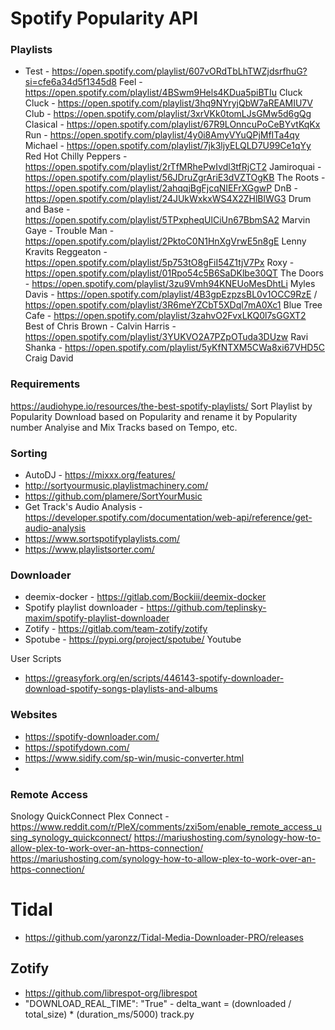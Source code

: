 # Spotify Popularity API

### Playlists

- Test - https://open.spotify.com/playlist/607vORdTbLhTWZjdsrfhuG?si=cfe6a34d5f1345d8
Feel - https://open.spotify.com/playlist/4BSwm9Hels4KDua5piBTIu
Cluck Cluck - https://open.spotify.com/playlist/3hq9NYryjQbW7aREAMIU7V
Club - https://open.spotify.com/playlist/3xrVKk0tomLJsGMw5d6gQg
Clasical - https://open.spotify.com/playlist/67R9LOnncuPoCeBYvtKqKx
Run - https://open.spotify.com/playlist/4y0i8AmyVYuQPjMfITa4qy
Michael - https://open.spotify.com/playlist/7jk3ljyELQLD7U99Ce1qYy
Red Hot Chilly Peppers - https://open.spotify.com/playlist/2rTfMRhePwIvdl3tfRjCT2
Jamiroquai - https://open.spotify.com/playlist/56JDruZgrAriE3dVZTOgKB
The Roots - https://open.spotify.com/playlist/2ahqqjBgFjcqNIEFrXGgwP
DnB - https://open.spotify.com/playlist/24JUkWxkxWS4X2ZHlBlWG3
Drum and Base - https://open.spotify.com/playlist/5TPxpheqUlCiUn67BbmSA2
Marvin Gaye - Trouble Man - https://open.spotify.com/playlist/2PktoC0N1HnXgVrwE5n8gE
Lenny Kravits
Reggeaton - https://open.spotify.com/playlist/5p753tO8gFiI54Z1tjV7Px
Roxy - https://open.spotify.com/playlist/01Rpo54c5B6SaDKlbe30QT
The Doors - https://open.spotify.com/playlist/3zu9Vmh94KNEUoMesDhtLi
Myles Davis - https://open.spotify.com/playlist/4B3gpEzpzsBL0v1OCC9RzE / https://open.spotify.com/playlist/3R6meYZCbT5XDql7mA0Xc1
Blue Tree Cafe - https://open.spotify.com/playlist/3zahvO2FvxLKQ0l7sGGXT2
Best of Chris Brown - 
Calvin Harris - https://open.spotify.com/playlist/3YUKVO2A7PZpOTuda3DUzw
Ravi Shanka - https://open.spotify.com/playlist/5yKfNTXM5CWa8xi67VHD5C
Craig David


### Requirements 

https://audiohype.io/resources/the-best-spotify-playlists/
Sort Playlist by Popularity
Download based on Popularity and rename it by Popularity number
Analyise and Mix Tracks based on Tempo, etc. 

### Sorting
- AutoDJ - https://mixxx.org/features/
- http://sortyourmusic.playlistmachinery.com/
- https://github.com/plamere/SortYourMusic
- Get Track's Audio Analysis - https://developer.spotify.com/documentation/web-api/reference/get-audio-analysis
- https://www.sortspotifyplaylists.com/
- https://www.playlistsorter.com/

### Downloader


- deemix-docker - https://gitlab.com/Bockiii/deemix-docker
- Spotify playlist downloader - https://github.com/teplinsky-maxim/spotify-playlist-downloader
- Zotify - https://gitlab.com/team-zotify/zotify
- Spotube - https://pypi.org/project/spotube/ Youtube


User Scripts
- https://greasyfork.org/en/scripts/446143-spotify-downloader-download-spotify-songs-playlists-and-albums

### Websites 
- https://spotify-downloader.com/
- https://spotifydown.com/
- https://www.sidify.com/sp-win/music-converter.html
- 
### Remote Access 
Snology QuickConnect
Plex Connect - https://www.reddit.com/r/PleX/comments/zxi5om/enable_remote_access_using_synology_quickconnect/
https://mariushosting.com/synology-how-to-allow-plex-to-work-over-an-https-connection/
https://mariushosting.com/synology-how-to-allow-plex-to-work-over-an-https-connection/

# Tidal

- https://github.com/yaronzz/Tidal-Media-Downloader-PRO/releases

## Zotify 

- https://github.com/librespot-org/librespot
- "DOWNLOAD_REAL_TIME": "True" - delta_want = (downloaded / total_size) * (duration_ms/5000) track.py



